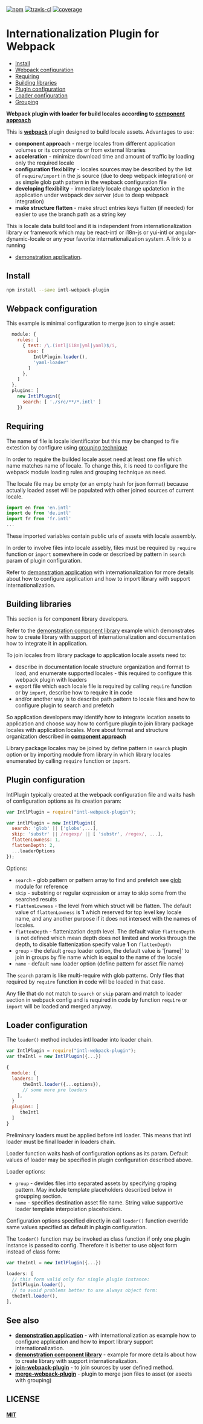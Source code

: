 [![npm][npm-image]][npm-url]
[![travis-cl][travis-image]][travis-url]
[![coverage][cover-image]][cover-url]

# Internationalization Plugin for Webpack


- [Install](#install)
- [Webpack configuration](#webpack-configuration)
- [Requiring](#requiring-and-library)
- [Building libraries](#building-libraries)
- [Plugin configuration](#plugin-configuration)
- [Loader configuration](#loader-configuration)
- [Grouping](#grouping)


**Webpack plugin with loader for build locales according to
[component approach](https://github.com/oklas/component-intl)**

This is **[webpack](https://webpack.js.org/)** plugin designed to build
locale assets. Advantages to use:

* **component approach** - merge locales from different application
  volumes or its components or from external libraries
* **acceleration** - minimize download time and amount of traffic
  by loading only the required locale
* **configuration flexibility** - locales sources may be described by the
  list of `require/import` in the js source (due to deep webpack integration)
  or as simple glob path pattern in the wepback configuration file
* **developing flexibility** - immediately locale change updatetion in the
  application under webpack dev server (due to deep webpack integration)
* **make structure flatten** - make struct entries keys flatten (if needed)
  for easier to use the branch path as a string key

This is locale data build tool and it is independent from internationalization
library or framework which may be react-intl or i18n-js or yui-intl
or angular-dynamic-locale or any your favorite internationalization system.
A link to a running

* [demonstration application](https://oklas.github.io/component-intl-example/).


## Install

```bash
npm install --save intl-webpack-plugin
```


## Webpack configuration

This example is minimal configuration to merge json to single asset:

``` javascript
  module: {
    rules: [
      { test: /\.(intl|i18n|yml|yaml)$/i,
        use: [
          IntlPlugin.loader(),
          'yaml-loader'
        ]
      },
    ]
  },
  plugins: [
    new IntlPlugin({
      search: [ './src/**/*.intl' ]
    })
```


## Requiring

The name of file is locale identificator but this may be changed to
file extestion by configure using
[grouping technique](https://github.com/oklas/join-webpack-plugin#grouping)

In order to require the builded locale asset need at least one file which
name matches name of locale. To change this, it is need to configure the
webpack module loading rules and grouping technique as need.

The locale file may be empty (or an empty hash for json format) because
actually loaded asset will be populated with other joined sources of
current locale.


``` javascript
import en from 'en.intl'
import de from 'de.intl'
import fr from 'fr.intl'
...
```

These imported variables contain public urls of assets with locale assembly.

In order to involve files into locale assebly, files must be required by `require`
function or `import` somewhere in code or described by pattern in `search`
param of plugin configuration.

Refer to
[demonstration application](https://github.com/oklas/component-intl-example)
with internationalization for more details about how to configure application
and how to import library with support internationalization.


## Building libraries

This section is for component library developers.

Refer to the
[demonstration component library](https://github.com/oklas/component-intl-welcome)
example which demonstrates how to create library with support of
internationalization and documentation how to integrate it in application.

To join locales from library package to application locale assets need to:

* describe in documentation locale structure organization and format to load,
  and enumerate supported locales - this required to configure this webpack
  plugin with loaders
* export file which each locale file is required by calling `require` function
  or by `import`, describe how to require it in code
* and/or another way is to describe path pattern to locale files and how to
  configure plugin to search and prefetch

So application developers may identify how to integrate location assets to
application and choose way how to configure plugin to join library package
locales with application locales. More about format and structure organization
described in **[component approach](https://github.com/oklas/component-intl)**

Library package locales may be joined by define pattern in `search` plugin
option or by importing module from library in which library locales enumerated
by calling `require` function or `import`.


## Plugin configuration

IntlPlugin typically created at the webpack configuration file and
waits hash of configuration options as its creation param:

``` javascript
var IntlPlugin = require("intl-webpack-plugin");

var intlPlugin = new IntlPlugin({
  search: 'glob' || ['globs',...],
  skip: 'substr' || /regexp/ || [ 'substr', /regex/, ...],
  flattenLowness: 1,
  flattenDepth: 2,
  ...loaderOptions
});
```

Options:

* `search` - glob pattern or pattern array to find and prefetch
  see [glob](https://www.npmjs.com/package/glob) module for reference
* `skip` - substring or regular expression or array to skip some from
  the searched results
* `flattenLowness` - the level from which struct will be flatten.
  The default value of `flattenLowness` is **1** which reserved for top level
  key locale name, and any another purpose if it does not intersect with
  the names of locales.
* `flattenDepth` - flattenization depth level. The default value `flattenDepth`
  is not defined which mean depth does not limited and works through the depth,
  to disable flattenization specify value **1** on `flattenDepth`
* `group` - the default `group` loader option, the default value is '[name]'
  to join in groups by file name which is equal to the name of the locale
* `name` - default `name` loader option (define pattern for asset file name)

The `search` param is like multi-require with glob patterns.
Only files that required by `require` function in code
will be loaded in that case.

Any file that do not match to `search` or `skip` param and
match to loader section in webpack config and is required in code
by function `require` or `import` will be loaded and merged anyway.


## Loader configuration

The `loader()` method includes intl loader into loader chain.

``` javascript
var IntlPlugin = require("intl-webpack-plugin");
var theIntl = new IntlPlugin({...})

{
  module: {
  loaders: [
      theIntl.loader({...options}),
      // some more pre loaders
    ],
  }
  plugins: [
     theIntl
  ]
}

```

Preliminary loaders must be applied before intl loader. This means that
intl loader must be final loader in loaders chain.

Loader function waits hash of configuration options as its param.
Default values of loader may be specified in plugin configuration
described above.

Loader options:

* `group` - devides files into separated assets by specifying
  groping pattern. May include template placeholders described
  below in groupping section.
* `name` - specifies destination asset file name. String value
  supportive loader template interpolation placeholders.

Configuration options specified directly in call `loader()` function
override same values specified as default in plugin configuration.


The `loader()` function may be invoked as class function if only one plugin
instance is passed to config. Therefore it is better to use object form
instead of class form:

``` javascript
var theIntl = new IntlPlugin({...})

loaders: [
  // this form valid only for single plugin instance:
  IntlPlugin.loader(),
  // to avoid problems better to use always object form:
  theIntl.loader(),
],
```


## See also

* **[demonstration application](https://github.com/oklas/component-intl-example)** -
  with internationalization as example how to configure application and
  how to import library support internationalization.
* **[demonstration component library](https://github.com/oklas/component-intl-welcome)** -
  example for more details about how to create library with support
  internationalization.
* **[join-webpack-plugin](https://github.com/oklas/join-webpack-plugin)** -
  to join sources by user defined method.
* **[merge-webpack-plugin](https://github.com/oklas/merge-webpack-plugin)** -
  plugin to merge json files to asset (or aseets with grouping)


## LICENSE

#### [MIT](./LICENSE.md)

[npm-image]: https://img.shields.io/npm/v/intl-webpack-plugin.svg
[npm-url]: https://npmjs.com/package/intl-webpack-plugin
[travis-image]: https://travis-ci.org/oklas/intl-webpack-plugin.svg
[travis-url]: https://travis-ci.org/oklas/intl-webpack-plugin
[cover-image]: https://img.shields.io/codecov/c/github/oklas/intl-webpack-plugin.svg
[cover-url]: https://codecov.io/gh/oklas/intl-webpack-plugin